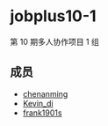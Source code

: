 # jobplus10-1
第 10 期多人协作项目 1 组

## 成员
* [chenanming](https://www.github.com/chenanming/)
* [Kevin_di](https://github.com/KevinWu532)
* [frank1901s](https://github.com/frank1901s)
